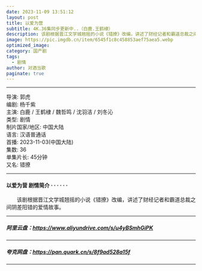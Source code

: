 ```yaml
---
date: 2023-11-09 13:51:12
layout: post
title: 以爱为营
subtitle: 4K.36集同步更新中..（白鹿.王鹤棣）
description: 该剧根据晋江文学城翘摇的小说《错撩》改编，讲述了财经记者和霸道总裁之间阴差阳错的爱情故事....
image: https://pic.imgdb.cn/item/6545f1c8c458853aef75aea5.webp
optimized_image: 
category: 国产剧
tags:
  - 剧情
author: 对酒当歌
paginate: true
---
```


---

导演: 郭虎  
编剧: 杨千紫  
主演: 白鹿 / 王鹤棣 / 魏哲鸣 / 沈羽洁 / 刘冬沁  
类型: 剧情  
制片国家/地区: 中国大陆  
语言: 汉语普通话  
首播: 2023-11-03(中国大陆)  
集数: 36  
单集片长: 45分钟  
又名: 错撩  

---

#### 以爱为营 剧情简介 · · · · · ·

　　该剧根据晋江文学城翘摇的小说《错撩》改编，讲述了财经记者和霸道总裁之间阴差阳错的爱情故事。

---

##### 阿里云盘：<https://www.aliyundrive.com/s/u4yBSmhGiPK>

---

##### 夸克网盘：<https://pan.quark.cn/s/8f9ad528a15f>

---
